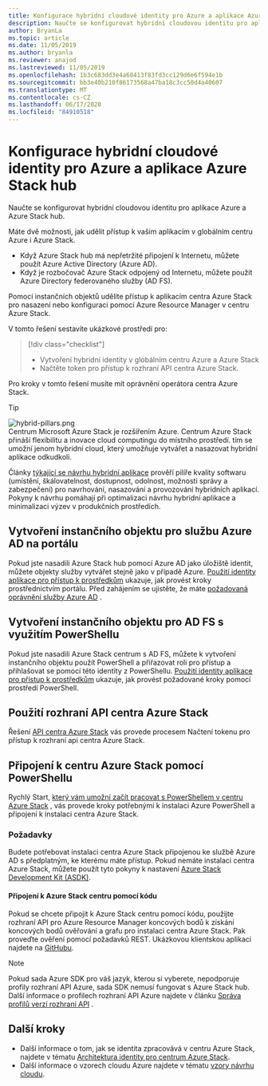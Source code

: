 ```yaml
---
title: Konfigurace hybridní cloudové identity pro Azure a aplikace Azure Stack hub
description: Naučte se konfigurovat hybridní cloudovou identitu pro aplikace Azure a Azure Stack hub.
author: BryanLa
ms.topic: article
ms.date: 11/05/2019
ms.author: bryanla
ms.reviewer: anajod
ms.lastreviewed: 11/05/2019
ms.openlocfilehash: 1b3c683dd3e4a68413f83fd3cc129d6e6f594e1b
ms.sourcegitcommit: bb3e40b210f86173568a47ba18c3cc50d4a40607
ms.translationtype: MT
ms.contentlocale: cs-CZ
ms.lasthandoff: 06/17/2020
ms.locfileid: "84910518"
---
```

# <a name="configure-hybrid-cloud-identity-for-azure-and-azure-stack-hub-apps"></a>Konfigurace hybridní cloudové identity pro Azure a aplikace Azure Stack hub

Naučte se konfigurovat hybridní cloudovou identitu pro aplikace Azure a Azure Stack hub.

Máte dvě možnosti, jak udělit přístup k vašim aplikacím v globálním centru Azure i Azure Stack.

 * Když Azure Stack hub má nepřetržité připojení k Internetu, můžete použít Azure Active Directory (Azure AD).
 * Když je rozbočovač Azure Stack odpojený od Internetu, můžete použít Azure Directory federovaného služby (AD FS).

Pomocí instančních objektů udělíte přístup k aplikacím centra Azure Stack pro nasazení nebo konfiguraci pomocí Azure Resource Manager v centru Azure Stack.

V tomto řešení sestavíte ukázkové prostředí pro:

> [!div class="checklist"]
> - Vytvoření hybridní identity v globálním centru Azure a Azure Stack
> - Načtěte token pro přístup k rozhraní API centra Azure Stack.

Pro kroky v tomto řešení musíte mít oprávnění operátora centra Azure Stack.

> [!Tip]  
> ![hybrid-pillars.png](./media/solution-deployment-guide-cross-cloud-scaling/hybrid-pillars.png)  
> Centrum Microsoft Azure Stack je rozšířením Azure. Centrum Azure Stack přináší flexibilitu a inovace cloud computingu do místního prostředí. tím se umožní jenom hybridní cloud, který umožňuje vytvářet a nasazovat hybridní aplikace odkudkoli.  
> 
> Články [týkající se návrhu hybridní aplikace](overview-app-design-considerations.md) prověří pilíře kvality softwaru (umístění, škálovatelnost, dostupnost, odolnost, možnosti správy a zabezpečení) pro navrhování, nasazování a provozování hybridních aplikací. Pokyny k návrhu pomáhají při optimalizaci návrhu hybridní aplikace a minimalizaci výzev v produkčních prostředích.

## <a name="create-a-service-principal-for-azure-ad-in-the-portal"></a>Vytvoření instančního objektu pro službu Azure AD na portálu

Pokud jste nasadili Azure Stack hub pomocí Azure AD jako úložiště identit, můžete objekty služby vytvářet stejně jako v případě Azure. [Použití identity aplikace pro přístup k prostředkům](/azure-stack/operator/azure-stack-create-service-principals.md#manage-an-azure-ad-app-identity) ukazuje, jak provést kroky prostřednictvím portálu. Před zahájením se ujistěte, že máte [požadovaná oprávnění služby Azure AD](/azure/azure-resource-manager/resource-group-create-service-principal-portal#required-permissions) .

## <a name="create-a-service-principal-for-ad-fs-using-powershell"></a>Vytvoření instančního objektu pro AD FS s využitím PowerShellu

Pokud jste nasadili Azure Stack centrum s AD FS, můžete k vytvoření instančního objektu použít PowerShell a přiřazovat roli pro přístup a přihlašovat se pomocí této identity z PowerShellu. [Použití identity aplikace pro přístup k prostředkům](/azure-stack/operator/azure-stack-create-service-principals.md#manage-an-ad-fs-app-identity) ukazuje, jak provést požadované kroky pomocí prostředí PowerShell.

## <a name="using-the-azure-stack-hub-api"></a>Použití rozhraní API centra Azure Stack

Řešení [API centra Azure Stack](/azure-stack/user/azure-stack-rest-api-use.md) vás provede procesem Načtení tokenu pro přístup k rozhraní api centra Azure Stack.

## <a name="connect-to-azure-stack-hub-using-powershell"></a>Připojení k centru Azure Stack pomocí PowerShellu

Rychlý Start, [který vám umožní začít pracovat s PowerShellem v centru Azure Stack](/azure-stack/operator/azure-stack-powershell-install.md) , vás provede kroky potřebnými k instalaci Azure PowerShell a připojení k instalaci centra Azure Stack.

### <a name="prerequisites"></a>Požadavky

Budete potřebovat instalaci centra Azure Stack připojenou ke službě Azure AD s předplatným, ke kterému máte přístup. Pokud nemáte instalaci centra Azure Stack, můžete použít tyto pokyny k nastavení [Azure Stack Development Kit (ASDK)](/azure-stack/asdk/asdk-install.md).

#### <a name="connect-to-azure-stack-hub-using-code"></a>Připojení k Azure Stack centru pomocí kódu

Pokud se chcete připojit k Azure Stack centru pomocí kódu, použijte rozhraní API pro Azure Resource Manager koncových bodů k získání koncových bodů ověřování a grafu pro instalaci centra Azure Stack. Pak proveďte ověření pomocí požadavků REST. Ukázkovou klientskou aplikaci najdete na [GitHubu](https://github.com/shriramnat/HybridARMApplication).

>[!Note]
>Pokud sada Azure SDK pro váš jazyk, kterou si vyberete, nepodporuje profily rozhraní API Azure, sada SDK nemusí fungovat s Azure Stack hub. Další informace o profilech rozhraní API Azure najdete v článku [Správa profilů verzí rozhraní API](/azure-stack/user/azure-stack-version-profiles.md) .

## <a name="next-steps"></a>Další kroky

- Další informace o tom, jak se identita zpracovává v centru Azure Stack, najdete v tématu [Architektura identity pro centrum Azure Stack](/azure-stack/operator/azure-stack-identity-architecture.md).
- Další informace o vzorech cloudu Azure najdete v tématu [vzory návrhu cloudu](https://docs.microsoft.com/azure/architecture/patterns).
